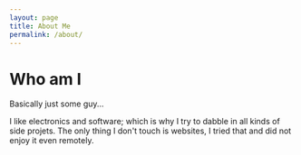 ```yaml
---
layout: page
title: About Me
permalink: /about/
---
```


# Who am I 

Basically just some guy...

I like electronics and software; which is why I try to dabble in all kinds of side projets.
The only thing I don't touch is websites, I tried that and did not enjoy it even remotely.

